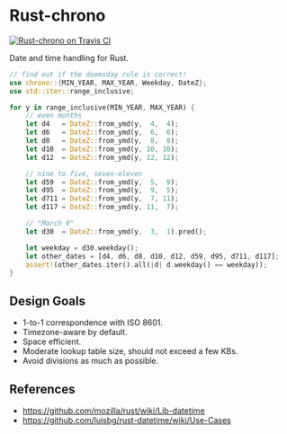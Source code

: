 Rust-chrono
===========

[![Rust-chrono on Travis CI][travis-image]][travis]

[travis-image]: https://travis-ci.org/lifthrasiir/rust-chrono.png
[travis]: https://travis-ci.org/lifthrasiir/rust-chrono

Date and time handling for Rust.

```rust
// find out if the doomsday rule is correct!
use chrono::{MIN_YEAR, MAX_YEAR, Weekday, DateZ};
use std::iter::range_inclusive;

for y in range_inclusive(MIN_YEAR, MAX_YEAR) {
    // even months
    let d4   = DateZ::from_ymd(y,  4,  4);
    let d6   = DateZ::from_ymd(y,  6,  6);
    let d8   = DateZ::from_ymd(y,  8,  8);
    let d10  = DateZ::from_ymd(y, 10, 10);
    let d12  = DateZ::from_ymd(y, 12, 12);

    // nine to five, seven-eleven
    let d59  = DateZ::from_ymd(y,  5,  9);
    let d95  = DateZ::from_ymd(y,  9,  5);
    let d711 = DateZ::from_ymd(y,  7, 11);
    let d117 = DateZ::from_ymd(y, 11,  7);

    // "March 0"
    let d30  = DateZ::from_ymd(y,  3,  1).pred();

    let weekday = d30.weekday();
    let other_dates = [d4, d6, d8, d10, d12, d59, d95, d711, d117];
    assert!(other_dates.iter().all(|d| d.weekday() == weekday));
}
```

Design Goals
------------

* 1-to-1 correspondence with ISO 8601.
* Timezone-aware by default.
* Space efficient.
* Moderate lookup table size, should not exceed a few KBs.
* Avoid divisions as much as possible.

References
----------

* https://github.com/mozilla/rust/wiki/Lib-datetime
* https://github.com/luisbg/rust-datetime/wiki/Use-Cases

